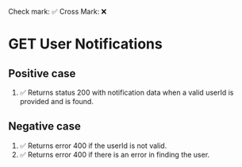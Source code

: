 Check mark: ✅
Cross Mark: ❌


# GET User Notifications

## Positive case

1. ✅ Returns status 200 with notification data when a valid userId is provided and is found.

## Negative case

1. ✅ Returns error 400 if the userId is not valid.
2. ✅ Returns error 400 if there is an error in finding the user.
